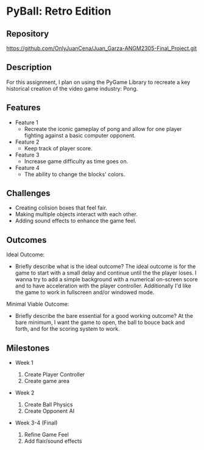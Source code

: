 # PyBall: Retro Edition

## Repository
https://github.com/OnlyJuanCena/Juan_Garza-ANGM2305-Final_Project.git

## Description
For this assignment, I plan on using the PyGame Library to recreate a key historical creation of the video game industry: Pong.

## Features
- Feature 1
	- Recreate the iconic gameplay of pong and allow for one player fighting against a basic computer opponent.
- Feature 2
	- Keep track of player score.
- Feature 3 
	- Increase game difficulty as time goes on.
- Feature 4
  - The ability to change the blocks' colors.

## Challenges
- Creating colision boxes that feel fair.
- Making multiple objects interact with each other.
- Adding sound effects to enhance the game feel.

## Outcomes
Ideal Outcome:
- Briefly describe what is the ideal outcome?
The ideal outcome is for the game to start with a small delay and continue until the the player loses. I wanna try to add a simple background with a numerical on-screen score and to have acceleration with the player controller. Additionally I'd like the game to work in fullscreen and/or windowed mode.

Minimal Viable Outcome:
- Briefly describe the bare essential for a good working outcome?
At the bare minimum, I want the game to open, the ball to bouce back and forth, and for the scoring system to work.

## Milestones

- Week 1
  1. Create Player Controller
  2. Create game area

- Week 2
  1. Create Ball Physics
  2. Create Opponent AI

- Week 3-4 (Final)
  1. Refine Game Feel
  2. Add flair/sound effects
